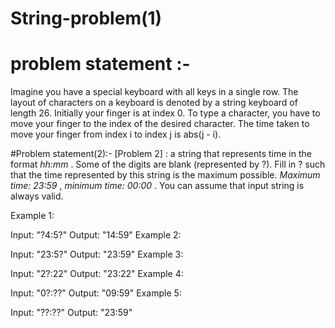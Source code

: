 # String-problem(1)
# problem statement :-
Imagine you have a special keyboard with all keys in a single row. The layout of characters on a keyboard is denoted by a string keyboard of length 26. Initially your finger is at index 0. To type a character, you have to move your finger to the index of the desired character. The time taken to move your finger from index i to index j is abs(j - i).


#Problem statement(2):-
[Problem 2] : a string that represents time in the format *hh:mm* . Some of the digits are blank (represented by ?). Fill in ? such that the time represented by this string is the maximum possible. *Maximum time: 23:59* , *minimum time: 00:00* . You can assume that input string is always valid.

Example 1:

Input: "?4:5?"
Output: "14:59"
Example 2:

Input: "23:5?"
Output: "23:59"
Example 3:

Input: "2?:22"
Output: "23:22"
Example 4:

Input: "0?:??"
Output: "09:59"
Example 5:

Input: "??:??"
Output: "23:59"
